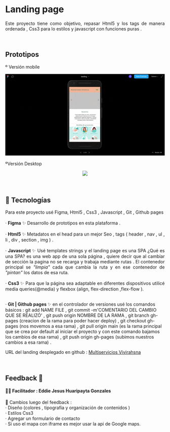 # Landing page

<p align="justify">
Este proyecto tiene como objetivo, repasar Html5 y los tags de manera ordenada , Css3 para lo estilos y javascript con funciones puras .
</p>
<br>

## Prototipos

º Versión mobile
<p align="center"><img  src="assets/mobile.gif"  /></p>

ºVersión Desktop
<p align="center"><img  src="assets/desktop.gif"  /></p>
<br>

## 🔮 Tecnologías

<p align="justify">
Para este proyecto usé Figma,  Html5 , Css3 , Javascript , Git , Github pages <br>
<br>
· <strong>Figma</Strong> ✨ Desarrollo de prototipos en esta plataforma . <br> <br>
· <strong>Html5</Strong> ✨ Metadatos en el head para un mejor Seo , tags ( header , nav , ul , li , div , section , img ) . <br>
<br>
· <strong>Javascript </Strong> ✨ Usé templates strings y el landing page es una SPA ¿Qué es una SPA? es una web app de una sola página , quiere decir que al cambiar de sección la pagina no se recarga y trabaja mediante rutas . El contenedor principal se <em>"limpia"</em> cada que cambia la ruta y en ese contenedor de <em>"pintan"</em> los datos de esa ruta. <br>
<br>
· <strong>Css3 </Strong> ✨ Para que la página sea adaptable en diferentes dispositivos utilicé media queries(@media) y flexbox (align, flex-direction ,flex-flow ).
</p> <br>
· <strong>Git | Github pages </Strong> ✨ en el controlador de versiones usé los comandos básicos : git add NAME FILE , git commit -m'COMENTARIO DEL CAMBIO QUE SE REALIZÓ' , git push origin NOMBRE DE LA RAMA , git branch gh-pages (creacion de la rama para poder hacer deploy) , git checkout gh-pages (nos movemos a esa rama) , git pull origin main (es la rama principal que se crea por default al iniciar el proyecto y con este comando bajamos los cambios de esa rama) , git push origin gh-pages (subimos nuestros cambios a esa rama) . 
<br>
<p>URL del landing desplegado en github : <a href="https://vivianaguerracustodio.github.io/landingPage-multiservice/src/"> Multiservicios Vivirahsna </a> </p>
<br>

## Feedback 💬
####  👨‍🏫 Facilitador :  Eddie Jesus  Huaripayta Gonzales
<p align="justify">
🙌 Cambios luego del feedback : 
<br>
· Diseño  (colores , tipografía y organización de contenidos ) <br>
· Estilos Css3<br>
· Agregar un formulario de contacto <br>
· Si uso el mapa con iframe es mejor usar la api de Google maps. <br>
</p>

